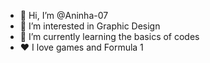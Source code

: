 - 👋 Hi, I’m @Aninha-07
- 👀 I’m interested in Graphic Design
- 🌱 I’m currently learning the basics of codes
- ❤ I love games and Formula 1

<!---
Aninha-07/Aninha-07 is a ✨ special ✨ repository because its `README.md` (this file) appears on your GitHub profile.
You can click the Preview link to take a look at your changes.
--->
